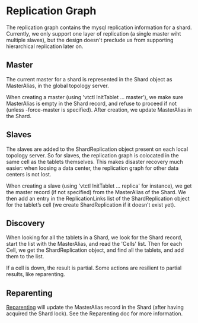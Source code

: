 # Replication Graph

The replication graph contains the mysql replication information for a shard. Currently, we only support one layer
of replication (a single master wiht multiple slaves), but the design doesn't preclude us from supporting
hierarchical replication later on.

## Master

The current master for a shard is represented in the Shard object as MasterAlias, in the global topology server.

When creating a master (using 'vtctl InitTablet ... master'), we make sure MasterAlias is empty in the Shard record, and refuse to proceed if not (unless -force-master is specified). After creation, we update MasterAlias in the Shard.

## Slaves

The slaves are added to the ShardReplication object present on each local topology server. So for slaves, the
replication graph is colocated in the same cell as the tablets themselves. This makes disaster recovery much easier:
when loosing a data center, the replication graph for other data centers is not lost.

When creating a slave (using 'vtctl InitTablet ... replica' for instance), we get the master record (if not specified) from the MasterAlias of the Shard. We then add an entry in the ReplicationLinks list of the ShardReplication object for the tablet’s cell (we create ShardReplication if it doesn’t exist yet).

## Discovery

When looking for all the tablets in a Shard, we look for the Shard record, start the list with the MasterAlias, and read the 'Cells' list. Then for each Cell, we get the ShardReplication object, and find all the tablets, and add them to the list.

If a cell is down, the result is partial. Some actions are resilient to partial results, like reparenting.

## Reparenting

[Reparenting](Reparenting.md) will update the MasterAlias record in the Shard (after having acquired the Shard lock). See the Reparenting doc for more information.
